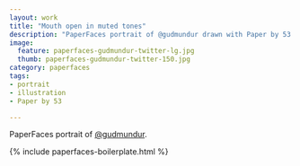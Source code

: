 ```yaml
---
layout: work
title: "Mouth open in muted tones"
description: "PaperFaces portrait of @gudmundur drawn with Paper by 53 on an iPad."
image: 
  feature: paperfaces-gudmundur-twitter-lg.jpg
  thumb: paperfaces-gudmundur-twitter-150.jpg
category: paperfaces
tags: 
- portrait
- illustration
- Paper by 53

---
```


PaperFaces portrait of [@gudmundur](http://twitter.com/gudmundur).

{% include paperfaces-boilerplate.html %}